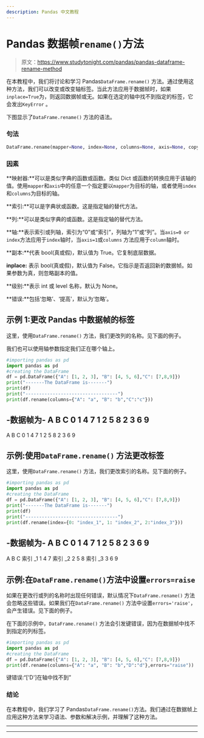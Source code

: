 ```yaml
---
description: Pandas 中文教程
---
```


# Pandas 数据帧`rename()`方法

> 原文：<https://www.studytonight.com/pandas/pandas-dataframe-rename-method>

在本教程中，我们将讨论和学习 Pandas`DataFrame.rename()` 方法。通过使用这种方法，我们可以改变或改变轴标签。当此方法应用于数据帧时，如果`inplace=True`为，则返回数据帧或无。如果在选定的轴中找不到指定的标签，它会发出`KeyError` 。

下图显示了`DataFrame.rename()` 方法的语法。

### 句法

```py
DataFrame.rename(mapper=None, index=None, columns=None, axis=None, copy=True, inplace=False, level=None, errors='ignore')
```

### 因素

**映射器:**可以是类似字典的函数或函数。类似 Dict 或函数的转换应用于该轴的值。使用`mapper`和`axis`中的任意一个指定要以`mapper`为目标的轴，或者使用`index`和`columns`为目标的轴。

**索引:**可以是字典状或函数。这是指定轴的替代方法。

**列:**可以是类似字典的或函数。这是指定轴的替代方法。

**轴:**表示索引或列轴，索引为“0”或“索引”，列轴为“1”或“列”。当`axis=0 or index`方法应用于`index`轴时，当`axis=1`或`columns` 方法应用于`column`轴时。

**副本:**代表 bool(真或假)，默认值为 True。它复制底层数据。

**inplace:** 表示 bool(真或假)，默认值为 False。它指示是否返回新的数据帧。如果参数为真，则忽略副本的值。

**级别:**表示 int 或 level 名称，默认为 None。

**错误:**包括‘忽略’、‘提高’，默认为‘忽略’。

## 示例 1:更改 Pandas 中数据帧的标签

这里，使用`DataFrame.rename()` 方法，我们更改列的名称。见下面的例子。

我们也可以使用轴参数指定我们正在哪个轴上。

```py
#importing pandas as pd
import pandas as pd
#creating the DataFrame
df = pd.DataFrame({"A": [1, 2, 3], "B": [4, 5, 6],"C": [7,8,9]})
print("-------The DataFrame is-------")
print(df)
print("----------------------------------")
print(df.rename(columns={"A": "a", "B": "b","C":"c"}))
```

-数据帧为-
A B C
0 1 4 7
1 2 5 8
2 3 6 9
-
A B C
0 1 4 7
1 2 5 8
2 3 6 9

## 示例:使用`DataFrame.rename()` 方法更改标签

这里，使用`DataFrame.rename()` 方法，我们更改索引的名称。见下面的例子。

```py
#importing pandas as pd
import pandas as pd
#creating the DataFrame
df = pd.DataFrame({"A": [1, 2, 3], "B": [4, 5, 6],"C": [7,8,9]})
print("-------The DataFrame is-------")
print(df)
print("----------------------------------")
print(df.rename(index={0: "index_1", 1: "index_2", 2:"index_3"}))
```

-数据帧为-
A B C
0 1 4 7
1 2 5 8
2 3 6 9
-
A B C
索引 _1 1 4 7
索引 _2 2 5 8
索引 _3 3 6 9

## 示例:在`DataFrame.rename()`方法中设置`errors=raise`

如果在更改行或列的名称时出现任何错误，默认情况下`DataFrame.rename()` 方法会忽略这些错误。如果我们在`DataFrame.rename()` 方法中设置`errors='raise'`，会产生错误。见下面的例子。

在下面的示例中，`DataFrame.rename()` 方法会引发键错误，因为在数据帧中找不到指定的列标签。

```py
#importing pandas as pd
import pandas as pd
#creating the DataFrame
df = pd.DataFrame({"A": [1, 2, 3], "B": [4, 5, 6],"C": [7,8,9]})
print(df.rename(columns={"A": "a", "B": "b","D":"d"},errors="raise"))
```

键错误:“['D']在轴中找不到”

### 结论

在本教程中，我们学习了 Pandas`DataFrame.rename()`方法。我们通过在数据帧上应用这种方法来学习语法、参数和解决示例，并理解了这种方法。

* * *

* * *